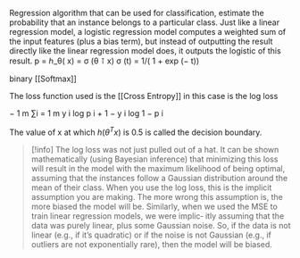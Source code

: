 Regression algorithm that can be used for classification, estimate the probability that an instance belongs to a particular class.
Just like a linear regression model, a logistic regression model computes a weighted sum of the input features (plus a bias term), but instead of outputting the result directly like the linear regression model does, it outputs the logistic of this result.
p = ℎ_θ( x) = σ (θ ⊺ x)
σ (t) = 1/( 1 + exp (− t))

binary [[Softmax]]

The loss function used is the [[Cross Entropy]] in this case is the log loss

− 1 m ∑i = 1 m y i log p i + 1 − y i log 1 − p i

The value of x at which $h(\theta^T x)$ is 0.5 is called the decision boundary.

>[!info]
>The log loss was not just pulled out of a hat. It can be shown mathematically (using Bayesian inference) that minimizing this loss will result in the model with the maximum likelihood of being optimal, assuming that the instances follow a Gaussian distribution around the mean of their class. When you use the log loss, this is the implicit assumption you are making. The more wrong this assumption is, the more biased the model will be. Similarly, when we used the MSE to train linear regression models, we were implic‐ itly assuming that the data was purely linear, plus some Gaussian noise. So, if the data is not linear (e.g., if it’s quadratic) or if the noise is not Gaussian (e.g., if outliers are not exponentially rare), then the model will be biased.